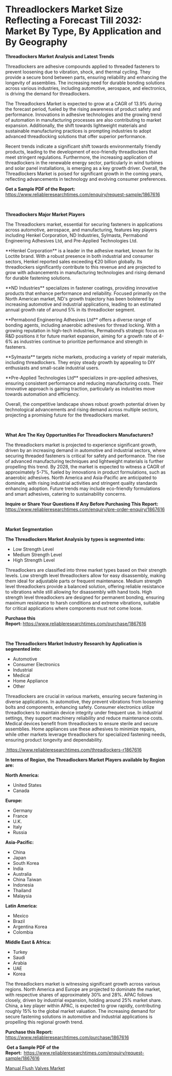<p><h1>Threadlockers Market Size Reflecting a Forecast Till 2032: Market By Type, By Application and By Geography</h1></p><p><strong>Threadlockers Market Analysis and Latest Trends</strong></p>
<p><p>Threadlockers are adhesive compounds applied to threaded fasteners to prevent loosening due to vibration, shock, and thermal cycling. They provide a secure bond between parts, ensuring reliability and enhancing the longevity of assemblies. The increasing need for durable bonding solutions across various industries, including automotive, aerospace, and electronics, is driving the demand for threadlockers.</p><p>The Threadlockers Market is expected to grow at a CAGR of 13.9% during the forecast period, fueled by the rising awareness of product safety and performance. Innovations in adhesive technologies and the growing trend of automation in manufacturing processes are also contributing to market expansion. Additionally, the shift towards lightweight materials and sustainable manufacturing practices is prompting industries to adopt advanced threadlocking solutions that offer superior performance.</p><p>Recent trends indicate a significant shift towards environmentally friendly products, leading to the development of eco-friendly threadlockers that meet stringent regulations. Furthermore, the increasing application of threadlockers in the renewable energy sector, particularly in wind turbines and solar panel installations, is emerging as a key growth driver. Overall, the Threadlockers Market is poised for significant growth in the coming years, reflecting advancements in technology and evolving consumer preferences.</p></p>
<p><strong>Get a Sample PDF of the Report:&nbsp;</strong> <a href="https://www.reliableresearchtimes.com/enquiry/request-sample/1867616?utm_campaign=2181&utm_medium=2&utm_source=Github&utm_content=ia&utm_term=19022025&utm_id=threadlockers">https://www.reliableresearchtimes.com/enquiry/request-sample/1867616</a></p>
<p>&nbsp;</p>
<p><strong>Threadlockers Major Market Players</strong></p>
<p><p>The Threadlockers market, essential for securing fasteners in applications across automotive, aerospace, and manufacturing, features key players including Henkel Corporation, ND Industries, Sylmasta, Permabond Engineering Adhesives Ltd, and Pre-Applied Technologies Ltd.</p><p>**Henkel Corporation** is a leader in the adhesive market, known for its Loctite brand. With a robust presence in both industrial and consumer sectors, Henkel reported sales exceeding €20 billion globally. Its threadlockers significantly contribute to this revenue and are projected to grow with advancements in manufacturing technologies and rising demand for durable fastening solutions.</p><p>**ND Industries** specializes in fastener coatings, providing innovative products that enhance performance and reliability. Focused primarily on the North American market, ND's growth trajectory has been bolstered by increasing automotive and industrial applications, leading to an estimated annual growth rate of around 5% in its threadlocker segment.</p><p>**Permabond Engineering Adhesives Ltd** offers a diverse range of bonding agents, including anaerobic adhesives for thread locking. With a growing reputation in high-tech industries, Permabond’s strategic focus on R&D positions it for future market expansion, aiming for a growth rate of 4-6% as industries continue to prioritize performance and strength in fasteners.</p><p>**Sylmasta** targets niche markets, producing a variety of repair materials, including threadlockers. They enjoy steady growth by appealing to DIY enthusiasts and small-scale industrial users.</p><p>**Pre-Applied Technologies Ltd** specializes in pre-applied adhesives, ensuring consistent performance and reducing manufacturing costs. Their innovative approach is gaining traction, particularly as industries move towards automation and efficiency.</p><p>Overall, the competitive landscape shows robust growth potential driven by technological advancements and rising demand across multiple sectors, projecting a promising future for the threadlockers market.</p></p>
<p>&nbsp;</p>
<p><strong>What Are The Key Opportunities For Threadlockers Manufacturers?</strong></p>
<p><p>The threadlockers market is projected to experience significant growth, driven by an increasing demand in automotive and industrial sectors, where securing threaded fasteners is critical for safety and performance. The rise of advanced manufacturing techniques and lightweight materials is further propelling this trend. By 2028, the market is expected to witness a CAGR of approximately 5-7%, fueled by innovations in product formulations, such as anaerobic adhesives. North America and Asia-Pacific are anticipated to dominate, with rising industrial activities and stringent quality standards enhancing adoption. Future trends may include eco-friendly formulations and smart adhesives, catering to sustainability concerns.</p></p>
<p><strong>Inquire or Share Your Questions If Any Before Purchasing This Report:</strong> <a href="https://www.reliableresearchtimes.com/enquiry/pre-order-enquiry/1867616?utm_campaign=2181&utm_medium=2&utm_source=Github&utm_content=ia&utm_term=19022025&utm_id=threadlockers">https://www.reliableresearchtimes.com/enquiry/pre-order-enquiry/1867616</a></p>
<p>&nbsp;</p>
<p><strong>Market Segmentation</strong></p>
<p><strong>The Threadlockers Market Analysis by types is segmented into:</strong></p>
<p><ul><li>Low Strength Level</li><li>Medium Strength Level</li><li>High Strength Level</li></ul></p>
<p><p>Threadlockers are classified into three market types based on their strength levels. Low strength level threadlockers allow for easy disassembly, making them ideal for adjustable parts or frequent maintenance. Medium strength level threadlockers provide a balanced solution, offering reliable resistance to vibrations while still allowing for disassembly with hand tools. High strength level threadlockers are designed for permanent bonding, ensuring maximum resistance to harsh conditions and extreme vibrations, suitable for critical applications where components must not come loose.</p></p>
<p><strong>Purchase this Report:&nbsp;</strong><a href="https://www.reliableresearchtimes.com/purchase/1867616?utm_campaign=2181&utm_medium=2&utm_source=Github&utm_content=ia&utm_term=19022025&utm_id=threadlockers">https://www.reliableresearchtimes.com/purchase/1867616</a></p>
<p>&nbsp;</p>
<p><strong>The Threadlockers Market Industry Research by Application is segmented into:</strong></p>
<p><ul><li>Automotive</li><li>Consumer Electronics</li><li>Industrial</li><li>Medical</li><li>Home Appliance</li><li>Other</li></ul></p>
<p><p>Threadlockers are crucial in various markets, ensuring secure fastening in diverse applications. In automotive, they prevent vibrations from loosening bolts and components, enhancing safety. Consumer electronics utilize threadlockers to maintain device integrity under frequent use. In industrial settings, they support machinery reliability and reduce maintenance costs. Medical devices benefit from threadlockers to ensure sterile and secure assemblies. Home appliances use these adhesives to minimize repairs, while other markets leverage threadlockers for specialized fastening needs, ensuring product longevity and dependability.</p></p>
<p><a href="https://www.reliableresearchtimes.com/threadlockers-r1867616?utm_campaign=2181&utm_medium=2&utm_source=Github&utm_content=ia&utm_term=19022025&utm_id=threadlockers">&nbsp;https://www.reliableresearchtimes.com/threadlockers-r1867616</a></p>
<p><strong>In terms of Region, the Threadlockers Market Players available by Region are:</strong></p>
<p>
    <p> <strong> North America: </strong>
        <ul>
            <li>United States</li>
            <li>Canada</li>
        </ul>
        </p> 
    <p> <strong> Europe: </strong>
        <ul>
            <li>Germany</li>
            <li>France</li>
            <li>U.K.</li>
            <li>Italy</li>
            <li>Russia</li>
        </ul>
        </p> 
    <p> <strong> Asia-Pacific: </strong>
        <ul>
            <li>China</li>
            <li>Japan</li>
            <li>South Korea</li>
            <li>India</li>
            <li>Australia</li>
            <li>China Taiwan</li>
            <li>Indonesia</li>
            <li>Thailand</li>
            <li>Malaysia</li>
        </ul>
        </p> 
    <p> <strong> Latin America: </strong>
        <ul>
            <li>Mexico</li>
            <li>Brazil</li>
            <li>Argentina Korea</li>
            <li>Colombia</li>
        </ul>
        </p> 
    <p> <strong> Middle East & Africa: </strong>
        <ul>
            <li>Turkey</li>
            <li>Saudi</li>
            <li>Arabia</li>
            <li>UAE</li>
            <li>Korea</li>
        </ul>
    </p>
    </p>
<p><p>The threadlockers market is witnessing significant growth across various regions. North America and Europe are projected to dominate the market, with respective shares of approximately 30% and 28%. APAC follows closely, driven by industrial expansion, holding around 25% market share. China, a key player within APAC, is expected to grow rapidly, contributing roughly 15% to the global market valuation. The increasing demand for secure fastening solutions in automotive and industrial applications is propelling this regional growth trend.</p></p>
<p><strong>Purchase this Report: </strong><a href="https://www.reliableresearchtimes.com/purchase/1867616?utm_campaign=2181&utm_medium=2&utm_source=Github&utm_content=ia&utm_term=19022025&utm_id=threadlockers">https://www.reliableresearchtimes.com/purchase/1867616</a></p>
<p>&nbsp;<strong>Get a Sample PDF of the Report:&nbsp;&nbsp;</strong><a href="https://www.reliableresearchtimes.com/enquiry/request-sample/1867616?utm_campaign=2181&utm_medium=2&utm_source=Github&utm_content=ia&utm_term=19022025&utm_id=threadlockers">https://www.reliableresearchtimes.com/enquiry/request-sample/1867616</a></p>
<p><strong></strong></p>
<p><p><a href="https://github.com/HobertDavis43/Market-Research-Report-List-1/blob/main/manual-flush-valves-market.md?utm_campaign=2181&utm_medium=2&utm_source=Github&utm_content=ia&utm_term=19022025&utm_id=threadlockers">Manual Flush Valves Market</a></p></p>